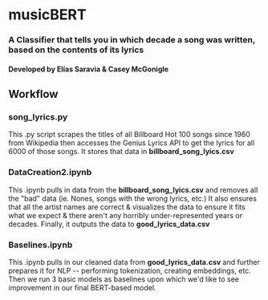 # musicBERT

### A Classifier that tells you in which decade a song was written, based on the contents of its lyrics

#### Developed by Elías Saravia & Casey McGonigle

## Workflow

### song_lyrics.py
This .py script scrapes the titles of all Billboard Hot 100 songs since 1960 from Wikipedia then accesses the Genius Lyrics API to get the lyrics for all 6000 of those songs. It stores that data in **billboard_song_lyics.csv**

### DataCreation2.ipynb
This .ipynb pulls in data from the **billboard_song_lyics.csv** and removes all the "bad" data (ie. Nones, songs with the wrong lyrics, etc.) It also ensures that all the artist names are correct & visualizes the data to ensure it fits what we expect & there aren't any horribly under-represented years or decades. Finally, it outputs the data to **good_lyrics_data.csv**

### Baselines.ipynb
This .ipynb pulls in our cleaned data from **good_lyrics_data.csv** and further prepares it for NLP -- performing tokenization, creating embeddings, etc. Then we run 3 basic models as baselines upon which we'd like to see improvement in our final BERT-based model.
